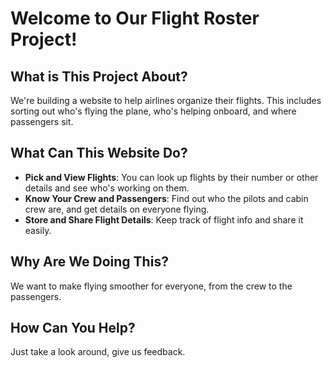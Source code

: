 # Welcome to Our Flight Roster Project!

## What is This Project About?
We're building a website to help airlines organize their flights. This includes sorting out who's flying the plane, who's helping onboard, and where passengers sit.

## What Can This Website Do?
- **Pick and View Flights**: You can look up flights by their number or other details and see who's working on them.
- **Know Your Crew and Passengers**: Find out who the pilots and cabin crew are, and get details on everyone flying.
- **Store and Share Flight Details**: Keep track of flight info and share it easily.

## Why Are We Doing This?
We want to make flying smoother for everyone, from the crew to the passengers.

## How Can You Help?
Just take a look around, give us feedback.